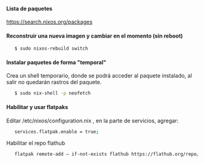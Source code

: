 
#### Lista de paquetes

   https://search.nixos.org/packages
   
#### Reconstruir una nueva imagen y cambiar en el momento (sin reboot)

```bash
   $ sudo nixos-rebuild switch
```

#### Instalar paquetes de forma "temporal"
Crea un shell temporario, donde se podrá acceder al paquete instalado, al salir no quedarán rastros del paquete.

```bash
   $ sudo nix-shell -p neofetch
```

#### Habilitar y usar flatpaks

Editar /etc/nixos/configuration.nix , en la parte de servicios, agregar:

```bash
   services.flatpak.enable = true;
```
Habilitar el repo flathub

```bash
   flatpak remote-add — if-not-exists flathub https://flathub.org/repo/flathub.flatpakrepo
```

